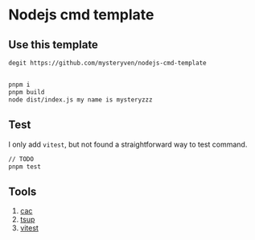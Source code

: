 # Nodejs cmd template


## Use this template

```
degit https://github.com/mysteryven/nodejs-cmd-template
```

## 

```bash
pnpm i
pnpm build
node dist/index.js my name is mysteryzzz
```

## Test

I only add `vitest`, but not found a straightforward way to test command.

```bash
// TODO
pnpm test
```

## Tools

1. [cac](https://www.npmjs.com/package/cac)
2. [tsup](https://www.npmjs.com/package/tsup)
3. [vitest](https://www.npmjs.com/package/vitest)
